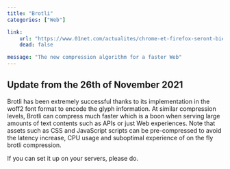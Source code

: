 ```yaml
---
title: "Brotli"
categories: ["Web"]

link:
    url: "https://www.01net.com/actualites/chrome-et-firefox-seront-bientot-dotes-d-un-nouvel-algorithme-de-compression-945038.html"
    dead: false

message: "The new compression algorithm for a faster Web"
---
```


## Update from the 26th of November 2021

Brotli has been extremely successful thanks to its implementation in the woff2 font format to encode the glyph
information. At similar compression levels, Brotli can compress much faster which is a boon when serving large amounts
of text contents such as APIs or just Web experiences. Note that assets such as CSS and JavaScript scripts can be
pre-compressed to avoid the latency increase, CPU usage and suboptimal experience of on the fly brotli compression.

If you can set it up on your servers, please do.
